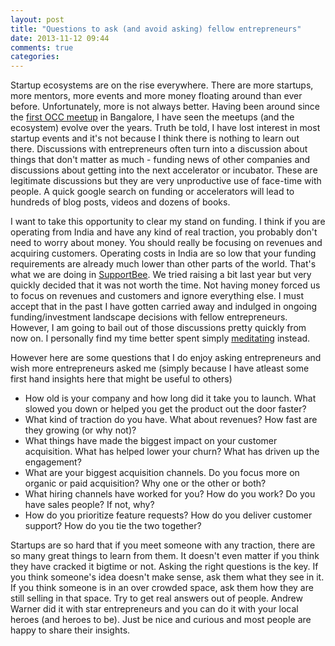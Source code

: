 ```yaml
---
layout: post
title: "Questions to ask (and avoid asking) fellow entrepreneurs"
date: 2013-11-12 09:44
comments: true
categories: 
---
```


Startup ecosystems are on the rise everywhere. There are more startups, more mentors, more events and more money floating around than ever before. Unfortunately, more is not always better. Having been around since the [first OCC meetup](http://harisays.wordpress.com/2007/09/02/occ-meet-on-2-sep-07/) in Bangalore, I have seen the meetups (and the ecosystem) evolve over the years. Truth be told, I have lost interest in most startup events and it's not because I think there is nothing to learn out there. Discussions with entrepreneurs often turn into a discussion about things that don't matter as much - funding news of other companies and discussions about getting into the next accelerator or incubator. These are legitimate discussions but they are very unproductive use of face-time with people. A quick google search on funding or accelerators will lead to hundreds of blog posts, videos and dozens of books.

I want to take this opportunity to clear my stand on funding. I think if you are operating from India and have any kind of real traction, you probably don't need to worry about money. You should really be focusing on revenues and acquiring customers. Operating costs in India are so low that your funding requirements are already much lower than other parts of the world. That's what we are doing in [SupportBee](https://supportbee.com). We tried raising a bit last year but very quickly decided that it was not worth the time. Not having money forced us to focus on revenues and customers and ignore everything else. I must accept that in the past I have gotten carried away and indulged in ongoing funding/investment landscape decisions with fellow entrepreneurs. However, I am going to bail out of those discussions pretty quickly from now on. I personally find my time better spent simply [meditating](http://getsomeheadspace.com) instead.

However here are some questions that I do enjoy asking entrepreneurs and wish more entrepreneurs asked me (simply because I have atleast some first hand insights here that might be useful to others)

* How old is your company and how long did it take you to launch. What slowed you down or helped you get the product out the door faster?
* What kind of traction do you have. What about revenues? How fast are they growing (or why not)?
* What things have made the biggest impact on your customer acquisition. What has helped lower your churn? What has driven up the engagement? 
* What are your biggest acquisition channels. Do you focus more on organic or paid acquisition? Why one or the other or both?
* What hiring channels have worked for you? How do you work? Do you have sales people? If not, why?
* How do you prioritize feature requests? How do you deliver customer support? How do you tie the two together?

Startups are so hard that if you meet someone with any traction, there are so many great things to learn from them. It doesn't even matter if you think they have cracked it bigtime or not. Asking the right questions is the key. If you think someone's idea doesn't make sense, ask them what they see in it. If you think someone is in an over crowded space, ask them how they are still selling in that space. Try to get real answers out of people. Andrew Warner did it with star entrepreneurs and you can do it with your local heroes (and heroes to be). Just be nice and curious and most people are happy to share their insights.
